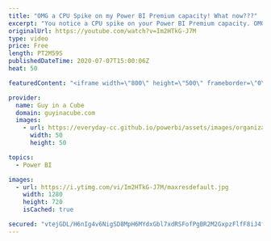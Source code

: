 ```yaml
---
title: "OMG a CPU Spike on my Power BI Premium capacity! What now???"
excerpt: "You notice a CPU spike on your Power BI Premium capacity. OMG what do you do?!? Calm down, we tell you what to consider.  Optimizing Premium capacities: https://docs.microsoft.com/power-bi/admin/service-premium-capacity-optimize  📢 Become a member: https://guyinacu.be/membership   *******************"
originalUrl: https://youtube.com/watch?v=Im2HTkG-J7M
type: video
price: Free
length: PT2M59S
publishedDateTime: 2020-07-07T15:00:06Z
heat: 50

featuredContent: "<iframe width=\"800\" height=\"500\" frameborder=\"0\" src=\"https://www.youtube.com/embed/Im2HTkG-J7M\" allow=\"accelerometer; autoplay; encrypted-media; gyroscope; picture-in-picture\" allowfullscreen></iframe>"

provider:
  name: Guy in a Cube
  domain: guyinacube.com
  images:
    - url: https://everyday-cc.github.io/powerbi/assets/images/organizations/guyinacube.com-50x50.jpg
      width: 50
      height: 50

topics:
  - Power BI

images:
  - url: https://i.ytimg.com/vi/Im2HTkG-J7M/maxresdefault.jpg
    width: 1280
    height: 720
    isCached: true

secured: "vtejGDL/H6nIg4v6NigSD8MpH6MYdxGbl7xdRSFofPgBR2M2GxpzFlfF8iJ4f/ueyiwSFI+pN6Yp0eOjs+cy8mho1ngTk9Lf5fTGJ2eMkihYMN0ra8RbzNqzrHpMa6oQZov73NPAZ0G3Q+BwbG7QWqaaSQ+y0OA+tHe8TsZwbW97BGvd2GZfLZKL3clnQTLPqF2ZflZFbhUWa6IVVjJXQayeS07s2FjlZRw7asIEdI4sEbg31NKaqpJYefrFaQT8QfZf4zHh2fzVzi/CKE+Db8ba+tqnWoxxVwN//0S7s/0VaCWsMMqm2EjXjGzfWlDWD9CQgTR/iWFDKyTBaz6XYOMJ+4u7kzvskP9lVr0EExvCpJw7eL6qTv+GfviDpZM1zdNQm2x6lGHClXTjswoR3fCN5xrOvx+4X2U/XVUErh4=;omZVxSs0xKxkUq+lmAixMw=="
---
```


